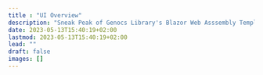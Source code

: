 ```yaml
---
title : "UI Overview"
description: "Sneak Peak of Genocs Library's Blazor Web Asssembly Template."
date: 2023-05-13T15:40:19+02:00
lastmod: 2023-05-13T15:40:19+02:00
lead: ""
draft: false
images: []
---
```


